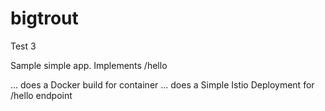 # bigtrout
Test 3

Sample simple app.
Implements /hello

... does a Docker build for container
... does a Simple Istio Deployment for /hello endpoint
